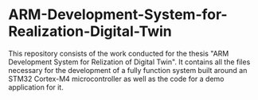 # ARM-Development-System-for-Realization-Digital-Twin
This repository consists of the work conducted for the thesis "ARM Development System for Relization of Digital Twin". It contains all the files necessary for the development of a fully function system built around an STM32 Cortex-M4 microcontroller as well as the code for a demo application for it. 
